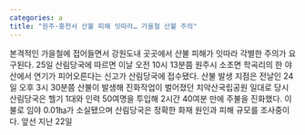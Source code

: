 ```yaml
---
categories: a
title: "원주·홍천서 산불 피해 잇따라… 가을철 산불 주의"
---
```

본격적인 가을철에 접어들면서 강원도내 곳곳에서 산불 피해가 잇따라 각별한 주의가 요구된다. 25일 산림당국에 따르면 이날 오전 10시 13분쯤 원주시 소초면 학곡리의 한 야산에서 연기가 피어오른다는 신고가 산림당국에 접수됐다. 산불 발생 지점은 전날인 24일 오후 3시 30분쯤 산불이 발생해 진화작업이 벌어졌던 치악산국립공원 일대로 당시 산림당국은 헬기 1대와 인력 50여명을 투입해 2시간 40여분 만에 주불을 진화했다. 이 불로 임야 0.01㏊가 소실됐으며 산림당국은 정확한 화재 원인과 피해 규모를 조사중이다. 앞선 지난 22일